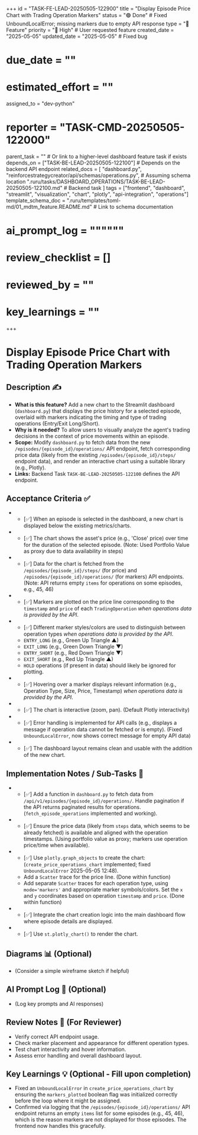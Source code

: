 +++
id = "TASK-FE-LEAD-20250505-122900"
title = "Display Episode Price Chart with Trading Operation Markers"
status = "🟢 Done" # Fixed UnboundLocalError; missing markers due to empty API response
type = "🌟 Feature"
priority = "🔼 High" # User requested feature
created_date = "2025-05-05"
updated_date = "2025-05-05" # Fixed bug
# due_date = ""
# estimated_effort = ""
assigned_to = "dev-python"
# reporter = "TASK-CMD-20250505-122000"
parent_task = "" # Or link to a higher-level dashboard feature task if exists
depends_on = ["TASK-BE-LEAD-20250505-122100"] # Depends on the backend API endpoint
related_docs = [
    "dashboard.py",
    "reinforcestrategycreator/api/schemas/operations.py", # Assuming schema location
    ".ruru/tasks/DASHBOARD_OPERATIONS/TASK-BE-LEAD-20250505-122100.md" # Backend task
    ]
tags = ["frontend", "dashboard", "streamlit", "visualization", "chart", "plotly", "api-integration", "operations"]
template_schema_doc = ".ruru/templates/toml-md/01_mdtm_feature.README.md" # Link to schema documentation
# ai_prompt_log = """"""
# review_checklist = []
# reviewed_by = ""
# key_learnings = ""
+++

# Display Episode Price Chart with Trading Operation Markers

## Description ✍️

*   **What is this feature?** Add a new chart to the Streamlit dashboard (`dashboard.py`) that displays the price history for a selected episode, overlaid with markers indicating the timing and type of trading operations (Entry/Exit Long/Short).
*   **Why is it needed?** To allow users to visually analyze the agent's trading decisions in the context of price movements within an episode.
*   **Scope:** Modify `dashboard.py` to fetch data from the new `/episodes/{episode_id}/operations/` API endpoint, fetch corresponding price data (likely from the existing `/episodes/{episode_id}/steps/` endpoint data), and render an interactive chart using a suitable library (e.g., Plotly).
*   **Links:** Backend Task `TASK-BE-LEAD-20250505-122100` defines the API endpoint.

## Acceptance Criteria ✅

*   - [✅] When an episode is selected in the dashboard, a new chart is displayed below the existing metrics/charts.
*   - [✅] The chart shows the asset's price (e.g., 'Close' price) over time for the duration of the selected episode. (Note: Used Portfolio Value as proxy due to data availability in steps)
*   - [✅] Data for the chart is fetched from the `/episodes/{episode_id}/steps/` (for price) and `/episodes/{episode_id}/operations/` (for markers) API endpoints. (Note: API returns empty `items` for operations on some episodes, e.g., 45, 46)
*   - [✅] Markers are plotted on the price line corresponding to the `timestamp` and `price` of each `TradingOperation` *when operations data is provided by the API*.
*   - [✅] Different marker styles/colors are used to distinguish between operation types *when operations data is provided by the API*.
    *   `ENTRY_LONG` (e.g., Green Up Triangle ▲)
    *   `EXIT_LONG` (e.g., Green Down Triangle ▼)
    *   `ENTRY_SHORT` (e.g., Red Down Triangle ▼)
    *   `EXIT_SHORT` (e.g., Red Up Triangle ▲)
    *   `HOLD` operations (if present in data) should likely be ignored for plotting.
*   - [✅] Hovering over a marker displays relevant information (e.g., Operation Type, Size, Price, Timestamp) *when operations data is provided by the API*.
*   - [✅] The chart is interactive (zoom, pan). (Default Plotly interactivity)
*   - [✅] Error handling is implemented for API calls (e.g., displays a message if operation data cannot be fetched or is empty). (Fixed `UnboundLocalError`, now shows correct message for empty API data)
*   - [✅] The dashboard layout remains clean and usable with the addition of the new chart.

## Implementation Notes / Sub-Tasks 📝

*   - [✅] Add a function in `dashboard.py` to fetch data from `/api/v1/episodes/{episode_id}/operations/`. Handle pagination if the API returns paginated results for operations. (`fetch_episode_operations` implemented and working).
*   - [✅] Ensure the price data (likely from `steps` data, which seems to be already fetched) is available and aligned with the operation timestamps. (Using portfolio value as proxy; markers use operation price/time when available).
*   - [✅] Use `plotly.graph_objects` to create the chart: (`create_price_operations_chart` implemented; fixed `UnboundLocalError` 2025-05-05 12:48).
    *   Add a `Scatter` trace for the price line. (Done within function)
    *   Add separate `Scatter` traces for each operation type, using `mode='markers'` and appropriate marker symbols/colors. Set the `x` and `y` coordinates based on operation `timestamp` and `price`. (Done within function)
*   - [✅] Integrate the chart creation logic into the main dashboard flow where episode details are displayed.
*   - [✅] Use `st.plotly_chart()` to render the chart.

## Diagrams 📊 (Optional)

*   (Consider a simple wireframe sketch if helpful)

## AI Prompt Log 🤖 (Optional)

*   (Log key prompts and AI responses)

## Review Notes 👀 (For Reviewer)

*   Verify correct API endpoint usage.
*   Check marker placement and appearance for different operation types.
*   Test chart interactivity and hover information.
*   Assess error handling and overall dashboard layout.

## Key Learnings 💡 (Optional - Fill upon completion)

*   Fixed an `UnboundLocalError` in `create_price_operations_chart` by ensuring the `markers_plotted` boolean flag was initialized correctly before the loop where it might be assigned.
*   Confirmed via logging that the `/episodes/{episode_id}/operations/` API endpoint returns an empty `items` list for some episodes (e.g., 45, 46), which is the reason markers are not displayed for those episodes. The frontend now handles this gracefully.